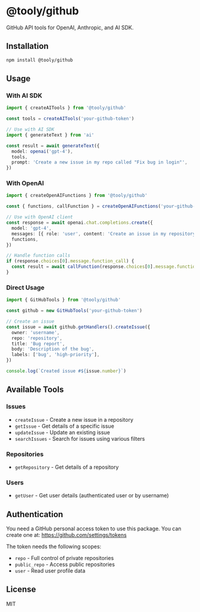 # @tooly/github

GitHub API tools for OpenAI, Anthropic, and AI SDK.

## Installation

```bash
npm install @tooly/github
```

## Usage

### With AI SDK

```typescript
import { createAITools } from '@tooly/github'

const tools = createAITools('your-github-token')

// Use with AI SDK
import { generateText } from 'ai'

const result = await generateText({
  model: openai('gpt-4'),
  tools,
  prompt: 'Create a new issue in my repo called "Fix bug in login"',
})
```

### With OpenAI

```typescript
import { createOpenAIFunctions } from '@tooly/github'

const { functions, callFunction } = createOpenAIFunctions('your-github-token')

// Use with OpenAI client
const response = await openai.chat.completions.create({
  model: 'gpt-4',
  messages: [{ role: 'user', content: 'Create an issue in my repository' }],
  functions,
})

// Handle function calls
if (response.choices[0].message.function_call) {
  const result = await callFunction(response.choices[0].message.function_call)
}
```

### Direct Usage

```typescript
import { GitHubTools } from '@tooly/github'

const github = new GitHubTools('your-github-token')

// Create an issue
const issue = await github.getHandlers().createIssue({
  owner: 'username',
  repo: 'repository',
  title: 'Bug report',
  body: 'Description of the bug',
  labels: ['bug', 'high-priority'],
})

console.log(`Created issue #${issue.number}`)
```

## Available Tools

### Issues

- `createIssue` - Create a new issue in a repository
- `getIssue` - Get details of a specific issue
- `updateIssue` - Update an existing issue
- `searchIssues` - Search for issues using various filters

### Repositories

- `getRepository` - Get details of a repository

### Users

- `getUser` - Get user details (authenticated user or by username)

## Authentication

You need a GitHub personal access token to use this package. You can create one at:
https://github.com/settings/tokens

The token needs the following scopes:

- `repo` - Full control of private repositories
- `public_repo` - Access public repositories
- `user` - Read user profile data

## License

MIT
